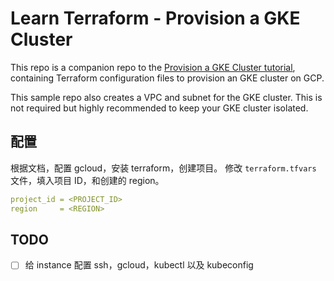 # Learn Terraform - Provision a GKE Cluster

This repo is a companion repo to the [Provision a GKE Cluster tutorial](https://developer.hashicorp.com/terraform/tutorials/kubernetes/gke), containing Terraform configuration files to provision an GKE cluster on GCP.

This sample repo also creates a VPC and subnet for the GKE cluster. This is not
required but highly recommended to keep your GKE cluster isolated.

## 配置

根据文档，配置 gcloud，安装 terraform，创建项目。
修改 `terraform.tfvars` 文件，填入项目 ID，和创建的 region。

```yaml
project_id = <PROJECT_ID>
region     = <REGION>
```

## TODO

- [ ] 给 instance 配置 ssh，gcloud，kubectl 以及 kubeconfig